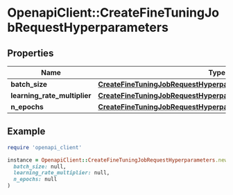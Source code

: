 # OpenapiClient::CreateFineTuningJobRequestHyperparameters

## Properties

| Name | Type | Description | Notes |
| ---- | ---- | ----------- | ----- |
| **batch_size** | [**CreateFineTuningJobRequestHyperparametersBatchSize**](CreateFineTuningJobRequestHyperparametersBatchSize.md) |  | [optional] |
| **learning_rate_multiplier** | [**CreateFineTuningJobRequestHyperparametersLearningRateMultiplier**](CreateFineTuningJobRequestHyperparametersLearningRateMultiplier.md) |  | [optional] |
| **n_epochs** | [**CreateFineTuningJobRequestHyperparametersNEpochs**](CreateFineTuningJobRequestHyperparametersNEpochs.md) |  | [optional] |

## Example

```ruby
require 'openapi_client'

instance = OpenapiClient::CreateFineTuningJobRequestHyperparameters.new(
  batch_size: null,
  learning_rate_multiplier: null,
  n_epochs: null
)
```

